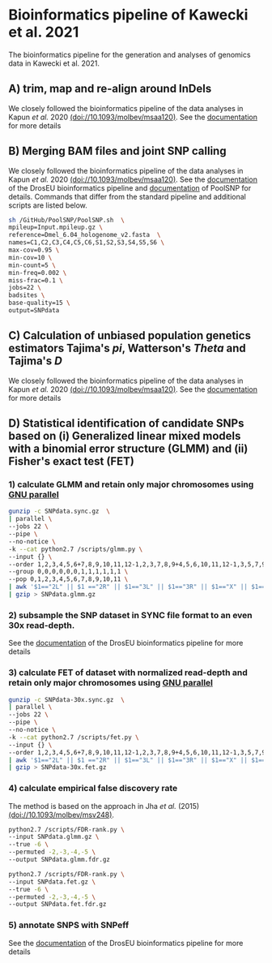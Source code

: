# Bioinformatics pipeline of Kawecki et al. 2021
The bioinformatics pipeline for the generation and analyses of genomics data in Kawecki et al. 2021.

## A) trim, map and re-align around InDels

We closely followed the bioinformatics pipeline of the data analyses in Kapun *et al.* 2020 [(doi://10.1093/molbev/msaa120)](https://doi.org/10.1093/molbev/msaa120). See the [documentation](https://github.com/capoony/DrosEU_pipeline/blob/master/README.md) for more details

## B) Merging BAM files and joint SNP calling

We closely followed the bioinformatics pipeline of the data analyses in Kapun *et al.* 2020 [(doi://10.1093/molbev/msaa120)](https://doi.org/10.1093/molbev/msaa120). See the [documentation](https://github.com/capoony/DrosEU_pipeline/blob/master/README.md) of the DrosEU bioinformatics pipeline and [documentation](https://github.com/capoony/PoolSNP/blob/master/README.md) of PoolSNP for details. Commands that differ from the standard pipeline and additional scripts are listed below.

```bash
sh /GitHub/PoolSNP/PoolSNP.sh  \
mpileup=Input.mpileup.gz \
reference=Dmel_6.04_hologenome_v2.fasta  \
names=C1,C2,C3,C4,C5,C6,S1,S2,S3,S4,S5,S6 \
max-cov=0.95 \
min-cov=10 \
min-count=5 \
min-freq=0.002 \
miss-frac=0.1 \
jobs=22 \
badsites \
base-quality=15 \
output=SNPdata
```

## C) Calculation of unbiased population genetics estimators Tajima's *pi*, Watterson's *Theta* and Tajima's *D*

We closely followed the bioinformatics pipeline of the data analyses in Kapun *et al.* 2020 [(doi://10.1093/molbev/msaa120)](https://doi.org/10.1093/molbev/msaa120). See the [documentation](https://github.com/capoony/DrosEU_pipeline/blob/master/README.md) for more details

## D) Statistical identification of candidate SNPs based on (i) Generalized linear mixed models with a binomial error structure (GLMM) and (ii) Fisher's exact test (FET)

### 1) calculate GLMM and retain only major chromosomes using [GNU parallel](https://www.gnu.org/software/parallel/)

```bash
gunzip -c SNPdata.sync.gz  \
| parallel \
--jobs 22 \
--pipe \
--no-notice \
-k --cat python2.7 /scripts/glmm.py \
--input {} \
--order 1,2,3,4,5,6+7,8,9,10,11,12-1,2,3,7,8,9+4,5,6,10,11,12-1,3,5,7,9,11+2,4,6,8,10,12-3,4,5,9,10,11+1,2,6,7,8,12-2,3,4,8,9,10+1,5,6,7,11,12 \
--group 0,0,0,0,0,0,1,1,1,1,1,1 \
--pop 0,1,2,3,4,5,6,7,8,9,10,11 \
| awk '$1=="2L" || $1 =="2R" || $1=="3L" || $1=="3R" || $1=="X" || $1=="4"' \
| gzip > SNPdata.glmm.gz
```

### 2) subsample the SNP dataset in SYNC file format to an even 30x read-depth.

See the [documentation](https://github.com/capoony/DrosEU_pipeline/blob/master/README.md) of the DrosEU bioinformatics pipeline for more details

### 3) calculate FET of dataset with normalized read-depth and retain only major chromosomes using [GNU parallel](https://www.gnu.org/software/parallel/)

```bash
gunzip -c SNPdata-30x.sync.gz  \
| parallel \
--jobs 22 \
--pipe \
--no-notice \
-k --cat python2.7 /scripts/fet.py \
--input {} \
--order 1,2,3,4,5,6+7,8,9,10,11,12-1,2,3,7,8,9+4,5,6,10,11,12-1,3,5,7,9,11+2,4,6,8,10,12-3,4,5,9,10,11+1,2,6,7,8,12-2,3,4,8,9,10+1,5,6,7,11,12 \
| awk '$1=="2L" || $1 =="2R" || $1=="3L" || $1=="3R" || $1=="X" || $1=="4"' \
| gzip > SNPdata-30x.fet.gz
```

### 4) calculate empirical false discovery rate

The method is based on the approach in Jha *et al.* (2015) [(doi://10.1093/molbev/msv248)](https://doi.org/10.1093/molbev/msv248).

```bash
python2.7 /scripts/FDR-rank.py \
--input SNPdata.glmm.gz \
--true -6 \
--permuted -2,-3,-4,-5 \
--output SNPdata.glmm.fdr.gz
```

```bash
python2.7 /scripts/FDR-rank.py \
--input SNPdata.fet.gz \
--true -6 \
--permuted -2,-3,-4,-5 \
--output SNPdata.fet.fdr.gz
```

### 5) annotate SNPS with SNPeff

See the [documentation](https://github.com/capoony/DrosEU_pipeline/blob/master/README.md) of the DrosEU bioinformatics pipeline for more details
